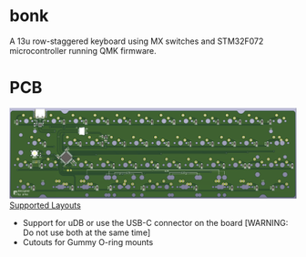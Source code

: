 # bonk
A 13u row-staggered keyboard using MX switches and STM32F072 microcontroller running QMK firmware.
 
# PCB
![PCB_BACK](https://github.com/arko9699/bonk/blob/main/pcb_back.png)
[Supported Layouts](https://www.keyboard-layout-editor.com/#/gists/8eda360762dda6b66eb3a1510525a45f)

* Support for uDB or use the USB-C connector on the board [WARNING: Do not use both at the same time]
* Cutouts for Gummy O-ring mounts
